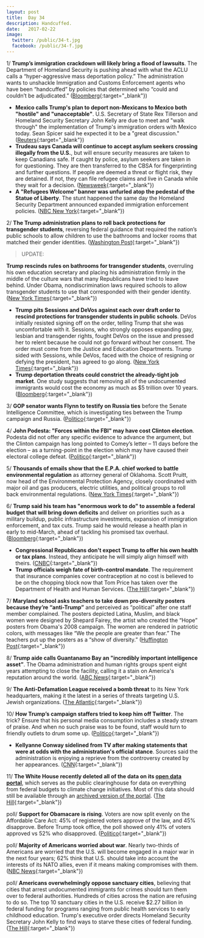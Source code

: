```yaml
---
layout: post
title:  Day 34
description: Handcuffed.
date:   2017-02-22
image:
  twitter: /public/34-t.jpg
  facebook: /public/34-f.jpg
---
```



1/ **Trump’s immigration crackdown will likely bring a flood of lawsuits**. The Department of Homeland Security is pushing ahead with what the ACLU calls a “hyper-aggressive mass deportation policy.” The administration wants to unshackle Immigration and Customs Enforcement agents who have been “handcuffed” by policies that determined who “could and couldn’t be adjudicated.” ([Bloomberg](https://www.bloomberg.com/politics/articles/2017-02-22/trump-s-immigration-crackdown-likely-to-bring-lawsuit-flood){:target="_blank"})

* **Mexico calls Trump's plan to deport non-Mexicans to Mexico both "hostile" and "unacceptable"**. U.S. Secretary of State Rex Tillerson and Homeland Security Secretary John Kelly are due to meet and "walk through" the implementation of Trump's immigration orders with Mexico today. Sean Spicer said he expected it to be a "great discussion." ([Reuters](http://www.reuters.com/article/us-usa-mexico-idUSKBN16127O){:target="_blank"})
* **Trudeau says Canada will continue to accept asylum seekers crossing illegally from the U.S.**, but will ensure security measures are taken to keep Canadians safe. If caught by police, asylum seekers are taken in for questioning. They are then transferred to the CBSA for fingerprinting and further questions. If people are deemed a threat or flight risk, they are detained. If not, they can file refugee claims and live in Canada while they wait for a decision. ([Newsweek](http://www.newsweek.com/justin-trudeau-canada-immigration-border-border-crossing-559340){:target="_blank"})
* **A "Refugees Welcome” banner was unfurled atop the pedestal of the Statue of Liberty**. The stunt happened the same day the Homeland Security Department announced expanded immigration enforcement policies. ([NBC New York](http://www.nbcnewyork.com/news/local/Refugees-Welcome-Banner-Unfurled-Statue-of-Liberty-414405873.html){:target="_blank"})

2/ **The Trump administration plans to roll back protections for transgender students**, reversing federal guidance that required the nation’s public schools to allow children to use the bathrooms and locker rooms that matched their gender identities. ([Washington Post](https://www.washingtonpost.com/local/education/trump-administration-poised-to-change-transgender-student-bathroom-guidelines/2017/02/21/cd690204-f7bf-11e6-9845-576c69081518_story.html){:target="_blank"})

> UPDATE:
>
**Trump rescinds rules on bathrooms for transgender students**, overruling his own education secretary and placing his administration firmly in the middle of the culture wars that many Republicans have tried to leave behind. Under Obama, nondiscrimination laws required schools to allow transgender students to use that corresponded with their gender identity. ([New York Times](https://www.nytimes.com/2017/02/22/us/politics/devos-sessions-transgender-students-rights.html){:target="_blank"})
>

* **Trump pits Sessions and DeVos against each over draft order to rescind protections for transgender students in public schools**. DeVos initially resisted signing off on the order, telling Trump that she was uncomfortable with it. Sessions, who strongly opposes expanding gay, lesbian and transgender rights, fought DeVos on the issue and pressed her to relent because he could not go forward without her consent. The order must come from the Justice and Education Departments. Trump sided with Sessions, while DeVos, faced with the choice of resigning or defying the president, has agreed to go along. ([New York Times](https://www.nytimes.com/2017/02/22/us/politics/devos-sessions-transgender-students-rights.html){:target="_blank"})
* **Trump deportation threats could constrict the already-tight job market**. One study suggests that removing all of the undocumented immigrants would cost the economy as much as $5 trillion over 10 years. ([Bloomberg](https://www.bloomberg.com/politics/articles/2017-02-22/trump-deportation-threats-to-constrict-already-tight-job-market){:target="_blank"})

3/ **GOP senator wants Flynn to testify on Russia ties** before the Senate Intelligence Committee, which is investigating ties between the Trump campaign and Russia. ([Politico](http://www.politico.com/story/2017/02/mike-flynn-russia-ties-investigation-235272){:target="_blank"})

4/ **John Podesta: "Forces within the FBI" may have cost Clinton election**. Podesta did not offer any specific evidence to advance the argument, but the Clinton campaign has long pointed to Comey’s letter – 11 days before the election – as a turning-point in the election which may have caused their electoral college defeat. ([Politico](http://www.politico.com/story/2017/02/john-podesta-fbi-clinton-election-trump-235229){:target="_blank"})

5/ **Thousands of emails show that the E.P.A. chief worked to battle environmental regulation** as attorney general of Oklahoma. Scott Pruitt, now head of the Environmental Protection Agency, closely coordinated with major oil and gas producers, electric utilities, and political groups to roll back environmental regulations. ([New York Times](https://www.nytimes.com/2017/02/22/us/politics/scott-pruitt-environmental-protection-agency.html){:target="_blank"})

6/ **Trump said his team has "enormous work to do" to assemble a federal budget that will bring down deficits** and deliver on priorities such as a military buildup, public infrastructure investments, expansion of immigration enforcement, and tax cuts. Trump said he would release a health plan in early to mid-March, ahead of tackling his promised tax overhaul. ([Bloomberg](https://www.bloomberg.com/politics/articles/2017-02-22/trump-says-enormous-work-ahead-on-budget-to-deliver-priorities){:target="_blank"})

* **Congressional Republicans don't expect Trump to offer his own health or tax plans**. Instead, they anticipate he will simply align himself with theirs. ([CNBC](http://www.cnbc.com/2017/02/22/congressional-republicans-dont-expect-trump-to-offer-his-own-health-or-tax-plans.html){:target="_blank"})
* **Trump officials weigh fate of birth-control mandate**. The requirement that insurance companies cover contraception at no cost is believed to be on the chopping block now that Tom Price has taken over the Department of Health and Human Services. ([The Hill](http://thehill.com/policy/healthcare/320166-trump-officials-weigh-fate-of-birth-control-mandate){:target="_blank"})

7/ **Maryland school asks teachers to take down pro-diversity posters because they’re “anti-Trump”** and perceived as “political” after one staff member complained. The posters depicted Latina, Muslim, and black women were designed by Shepard Fairey, the artist who created the “Hope” posters from Obama's 2008 campaign. The women are rendered in patriotic colors, with messages like “We the people are greater than fear.” The teachers put up the posters as a “show of diversity.” ([Huffington Post](http://www.huffingtonpost.com/entry/school-pro-diversity-posters-trump_us_58ac87b9e4b0e784faa21446){:target="_blank"})

8/ **Trump aide calls Guantanamo Bay an "incredibly important intelligence asset”**. The Obama administration and human rights groups spent eight years attempting to close the facility, calling it a stain on America's reputation around the world. ([ABC News](http://abcnews.go.com/Politics/top-trump-aide-calls-guantanamo-bay-incredibly-important/story?id=45655026){:target="_blank"})

9/ **The Anti-Defamation League received a bomb threat** to its New York headquarters, making it the latest in a series of threats targeting U.S. Jewish organizations. ([The Atlantic](http://www.theatlantic.com/liveblogs/2017/02/news-today/517437/14802/){:target="_blank"})

10/ **How Trump’s campaign staffers tried to keep him off Twitter**. The trick? Ensure that his personal media consumption includes a steady stream of praise. And when no such praise was to be found, staff would turn to friendly outlets to drum some up. ([Politico](http://www.politico.com/story/2017/02/trump-twitter-staffer-235263){:target="_blank"})

* **Kellyanne Conway sidelined from TV after making statements that were at odds with the administration's official stance**. Sources said the administration is enjoying a reprieve from the controversy created by her appearances. ([CNN](http://money.cnn.com/2017/02/22/media/kellyanne-conway-sidelined-from-tv/){:target="_blank"})

11/ **The White House recently deleted all of the data on its [open data portal](https://open.whitehouse.gov/)**, which serves as the public clearinghouse for data on everything from federal budgets to climate change initiatives. Most of this data should still be available through an [archived version of the portal](https://open.obamawhitehouse.archives.gov/). ([The Hill](http://thehill.com/blogs/pundits-blog/technology/320511-why-is-federal-government-data-disappearing){:target="_blank"})

poll/ **Support for Obamacare is rising**. Voters are now split evenly on the Affordable Care Act: 45% of registered voters approve of the law, and 45% disapprove. Before Trump took office, the poll showed only 41% of voters approved vs 52% who disapproved. ([Politico](http://www.politico.com/story/2017/02/obamacare-repeal-replace-poll-235245){:target="_blank"})

poll/ **Majority of Americans worried about war**. Nearly two-thirds of Americans are worried that the U.S. will become engaged in a major war in the next four years; 62% think that U.S. should take into account the interests of its NATO allies, even if it means making compromises with them. ([NBC News](http://www.nbcnews.com/feature/data-points/poll-majority-americans-worried-about-war-feel-favorably-toward-nato-n723931){:target="_blank"})

poll/ **Americans overwhelmingly oppose sanctuary cities**, believing that cities that arrest undocumented immigrants for crimes should turn them over to federal authorities. Hundreds of cities across the nation are refusing to do so. The top 10 sanctuary cities in the U.S. receive $2.27 billion in federal funding for programs ranging from public health services to early childhood education. Trump's executive order directs Homeland Security Secretary John Kelly to find ways to starve these cities of federal funding. ([The Hill](http://thehill.com/homenews/administration/320487-poll-americans-overwhelmingly-oppose-sanctuary-cities){:target="_blank"})
